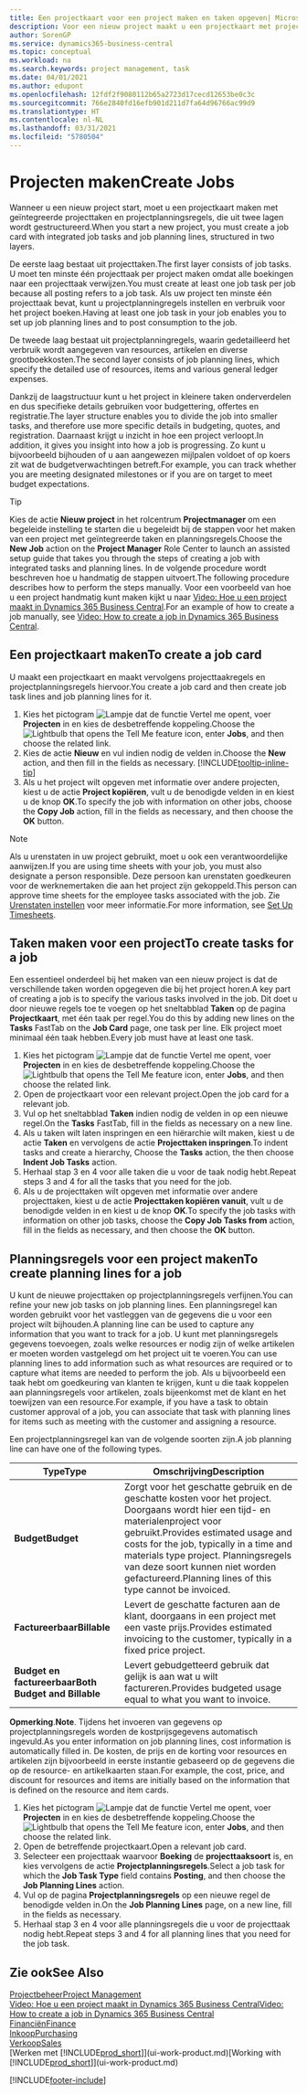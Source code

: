 ```yaml
---
title: Een projectkaart voor een project maken en taken opgeven| Microsoft Docs'
description: Voor een nieuw project maakt u een projectkaart met projecttaken en planningsregels om u te helpen voortgang en budgetten te beheren.
author: SorenGP
ms.service: dynamics365-business-central
ms.topic: conceptual
ms.workload: na
ms.search.keywords: project management, task
ms.date: 04/01/2021
ms.author: edupont
ms.openlocfilehash: 12fdf2f9080112b65a2723d17cecd12653be0c3c
ms.sourcegitcommit: 766e2840fd16efb901d211d7fa64d96766ac99d9
ms.translationtype: HT
ms.contentlocale: nl-NL
ms.lasthandoff: 03/31/2021
ms.locfileid: "5780504"
---
```

# <a name="create-jobs"></a><span data-ttu-id="39286-103">Projecten maken</span><span class="sxs-lookup"><span data-stu-id="39286-103">Create Jobs</span></span>
<span data-ttu-id="39286-104">Wanneer u een nieuw project start, moet u een projectkaart maken met geïntegreerde projecttaken en projectplanningsregels, die uit twee lagen wordt gestructureerd.</span><span class="sxs-lookup"><span data-stu-id="39286-104">When you start a new project, you must create a job card with integrated job tasks and job planning lines, structured in two layers.</span></span>  

<span data-ttu-id="39286-105">De eerste laag bestaat uit projecttaken.</span><span class="sxs-lookup"><span data-stu-id="39286-105">The first layer consists of job tasks.</span></span> <span data-ttu-id="39286-106">U moet ten minste één projecttaak per project maken omdat alle boekingen naar een projecttaak verwijzen.</span><span class="sxs-lookup"><span data-stu-id="39286-106">You must create at least one job task per job because all posting refers to a job task.</span></span> <span data-ttu-id="39286-107">Als uw project ten minste één projecttaak bevat, kunt u projectplanningregels instellen en verbruik voor het project boeken.</span><span class="sxs-lookup"><span data-stu-id="39286-107">Having at least one job task in your job enables you to set up job planning lines and to post consumption to the job.</span></span>

<span data-ttu-id="39286-108">De tweede laag bestaat uit projectplanningregels, waarin gedetailleerd het verbruik wordt aangegeven van resources, artikelen en diverse grootboekkosten.</span><span class="sxs-lookup"><span data-stu-id="39286-108">The second layer consists of job planning lines, which specify the detailed use of resources, items and various general ledger expenses.</span></span>

<span data-ttu-id="39286-109">Dankzij de laagstructuur kunt u het project in kleinere taken onderverdelen en dus specifieke details gebruiken voor budgettering, offertes en registratie.</span><span class="sxs-lookup"><span data-stu-id="39286-109">The layer structure enables you to divide the job into smaller tasks, and therefore use more specific details in budgeting, quotes, and registration.</span></span> <span data-ttu-id="39286-110">Daarnaast krijgt u inzicht in hoe een project verloopt.</span><span class="sxs-lookup"><span data-stu-id="39286-110">In addition, it gives you insight into how a job is progressing.</span></span> <span data-ttu-id="39286-111">Zo kunt u bijvoorbeeld bijhouden of u aan aangewezen mijlpalen voldoet of op koers zit wat de budgetverwachtingen betreft.</span><span class="sxs-lookup"><span data-stu-id="39286-111">For example, you can track whether you are meeting designated milestones or if you are on target to meet budget expectations.</span></span>

> [!TIP]
> <span data-ttu-id="39286-112">Kies de actie **Nieuw project** in het rolcentrum **Projectmanager** om een begeleide instelling te starten die u begeleidt bij de stappen voor het maken van een project met geïntegreerde taken en planningsregels.</span><span class="sxs-lookup"><span data-stu-id="39286-112">Choose the **New Job** action on the **Project Manager** Role Center to launch an assisted setup guide that takes you through the steps of creating a job with integrated tasks and planning lines.</span></span> <span data-ttu-id="39286-113">In de volgende procedure wordt beschreven hoe u handmatig de stappen uitvoert.</span><span class="sxs-lookup"><span data-stu-id="39286-113">The following procedure describes how to perform the steps manually.</span></span> <span data-ttu-id="39286-114">Voor een voorbeeld van hoe u een project handmatig kunt maken kijkt u naar [Video: Hoe u een project maakt in Dynamics 365 Business Central](https://www.youtube.com/watch?v=VqaPWr7BWmw).</span><span class="sxs-lookup"><span data-stu-id="39286-114">For an example of how to create a job manually, see [Video: How to create a job in Dynamics 365 Business Central](https://www.youtube.com/watch?v=VqaPWr7BWmw).</span></span>

## <a name="to-create-a-job-card"></a><span data-ttu-id="39286-115">Een projectkaart maken</span><span class="sxs-lookup"><span data-stu-id="39286-115">To create a job card</span></span>
<span data-ttu-id="39286-116">U maakt een projectkaart en maakt vervolgens projecttaakregels en projectplanningsregels hiervoor.</span><span class="sxs-lookup"><span data-stu-id="39286-116">You create a job card and then create job task lines and job planning lines for it.</span></span>

1. <span data-ttu-id="39286-117">Kies het pictogram ![Lampje dat de functie Vertel me opent](media/ui-search/search_small.png "Vertel me wat u wilt doen"), voer **Projecten** in en kies de desbetreffende koppeling.</span><span class="sxs-lookup"><span data-stu-id="39286-117">Choose the ![Lightbulb that opens the Tell Me feature](media/ui-search/search_small.png "Tell me what you want to do") icon, enter **Jobs**, and then choose the related link.</span></span>  
2. <span data-ttu-id="39286-118">Kies de actie **Nieuw** en vul indien nodig de velden in.</span><span class="sxs-lookup"><span data-stu-id="39286-118">Choose the **New** action, and then fill in the fields as necessary.</span></span> [!INCLUDE[tooltip-inline-tip](includes/tooltip-inline-tip_md.md)]
3. <span data-ttu-id="39286-119">Als u het project wilt opgeven met informatie over andere projecten, kiest u de actie **Project kopiëren**, vult u de benodigde velden in en kiest u de knop **OK**.</span><span class="sxs-lookup"><span data-stu-id="39286-119">To specify the job with information on other jobs, choose the **Copy Job** action, fill in the fields as necessary, and then choose the **OK** button.</span></span>

> [!NOTE]  
>   <span data-ttu-id="39286-120">Als u urenstaten in uw project gebruikt, moet u ook een verantwoordelijke aanwijzen.</span><span class="sxs-lookup"><span data-stu-id="39286-120">If you are using time sheets with your job, you must also designate a person responsible.</span></span> <span data-ttu-id="39286-121">Deze persoon kan urenstaten goedkeuren voor de werknemertaken die aan het project zijn gekoppeld.</span><span class="sxs-lookup"><span data-stu-id="39286-121">This person can approve time sheets for the employee tasks associated with the job.</span></span> <span data-ttu-id="39286-122">Zie [Urenstaten instellen](projects-how-setup-time-sheets.md) voor meer informatie.</span><span class="sxs-lookup"><span data-stu-id="39286-122">For more information, see [Set Up Timesheets](projects-how-setup-time-sheets.md).</span></span>

## <a name="to-create-tasks-for-a-job"></a><span data-ttu-id="39286-123">Taken maken voor een project</span><span class="sxs-lookup"><span data-stu-id="39286-123">To create tasks for a job</span></span>
<span data-ttu-id="39286-124">Een essentieel onderdeel bij het maken van een nieuw project is dat de verschillende taken worden opgegeven die bij het project horen.</span><span class="sxs-lookup"><span data-stu-id="39286-124">A key part of creating a job is to specify the various tasks involved in the job.</span></span> <span data-ttu-id="39286-125">Dit doet u door nieuwe regels toe te voegen op het sneltabblad **Taken** op de pagina **Projectkaart**, met één taak per regel.</span><span class="sxs-lookup"><span data-stu-id="39286-125">You do this by adding new lines on the **Tasks** FastTab on the **Job Card** page, one task per line.</span></span> <span data-ttu-id="39286-126">Elk project moet minimaal één taak hebben.</span><span class="sxs-lookup"><span data-stu-id="39286-126">Every job must have at least one task.</span></span>

1. <span data-ttu-id="39286-127">Kies het pictogram ![Lampje dat de functie Vertel me opent](media/ui-search/search_small.png "Vertel me wat u wilt doen"), voer **Projecten** in en kies de desbetreffende koppeling.</span><span class="sxs-lookup"><span data-stu-id="39286-127">Choose the ![Lightbulb that opens the Tell Me feature](media/ui-search/search_small.png "Tell me what you want to do") icon, enter **Jobs**, and then choose the related link.</span></span>
2. <span data-ttu-id="39286-128">Open de projectkaart voor een relevant project.</span><span class="sxs-lookup"><span data-stu-id="39286-128">Open the job card for a relevant job.</span></span>
3. <span data-ttu-id="39286-129">Vul op het sneltabblad **Taken** indien nodig de velden in op een nieuwe regel.</span><span class="sxs-lookup"><span data-stu-id="39286-129">On the **Tasks** FastTab, fill in the fields as necessary on a new line.</span></span>
4. <span data-ttu-id="39286-130">Als u taken wilt laten inspringen en een hiërarchie wilt maken, kiest u de actie **Taken** en vervolgens de actie **Projecttaken inspringen**.</span><span class="sxs-lookup"><span data-stu-id="39286-130">To indent tasks and create a hierarchy, Choose the **Tasks** action, the then choose **Indent Job Tasks** action.</span></span>
5. <span data-ttu-id="39286-131">Herhaal stap 3 en 4 voor alle taken die u voor de taak nodig hebt.</span><span class="sxs-lookup"><span data-stu-id="39286-131">Repeat steps 3 and 4 for all the tasks that you need for the job.</span></span>
6. <span data-ttu-id="39286-132">Als u de projecttaken wilt opgeven met informatie over andere projecttaken, kiest u de actie **Projecttaken kopiëren vanuit**, vult u de benodigde velden in en kiest u de knop **OK**.</span><span class="sxs-lookup"><span data-stu-id="39286-132">To specify the job tasks with information on other job tasks, choose the **Copy Job Tasks from** action, fill in the fields as necessary, and then choose the **OK** button.</span></span>

## <a name="to-create-planning-lines-for-a-job"></a><span data-ttu-id="39286-133">Planningsregels voor een project maken</span><span class="sxs-lookup"><span data-stu-id="39286-133">To create planning lines for a job</span></span>
<span data-ttu-id="39286-134">U kunt de nieuwe projecttaken op projectplanningsregels verfijnen.</span><span class="sxs-lookup"><span data-stu-id="39286-134">You can refine your new job tasks on job planning lines.</span></span> <span data-ttu-id="39286-135">Een planningsregel kan worden gebruikt voor het vastleggen van de gegevens die u voor een project wilt bijhouden.</span><span class="sxs-lookup"><span data-stu-id="39286-135">A planning line can be used to capture any information that you want to track for a job.</span></span> <span data-ttu-id="39286-136">U kunt met planningsregels gegevens toevoegen, zoals welke resources er nodig zijn of welke artikelen er moeten worden vastgelegd om het project uit te voeren.</span><span class="sxs-lookup"><span data-stu-id="39286-136">You can use planning lines to add information such as what resources are required or to capture what items are needed to perform the job.</span></span> <span data-ttu-id="39286-137">Als u bijvoorbeeld een taak hebt om goedkeuring van klanten te krijgen, kunt u die taak koppelen aan planningsregels voor artikelen, zoals bijeenkomst met de klant en het toewijzen van een resource.</span><span class="sxs-lookup"><span data-stu-id="39286-137">For example, if you have a task to obtain customer approval of a job, you can associate that task with planning lines for items such as meeting with the customer and assigning a resource.</span></span>  

<span data-ttu-id="39286-138">Een projectplanningsregel kan van de volgende soorten zijn.</span><span class="sxs-lookup"><span data-stu-id="39286-138">A job planning line can have one of the following types.</span></span>  

| <span data-ttu-id="39286-139">Type</span><span class="sxs-lookup"><span data-stu-id="39286-139">Type</span></span> | <span data-ttu-id="39286-140">Omschrijving</span><span class="sxs-lookup"><span data-stu-id="39286-140">Description</span></span> |
| --- | --- |
| <span data-ttu-id="39286-141">**Budget**</span><span class="sxs-lookup"><span data-stu-id="39286-141">**Budget**</span></span> |<span data-ttu-id="39286-142">Zorgt voor het geschatte gebruik en de geschatte kosten voor het project. Doorgaans wordt hier een tijd- en materialenproject voor gebruikt.</span><span class="sxs-lookup"><span data-stu-id="39286-142">Provides estimated usage and costs for the job, typically in a time and materials type project.</span></span> <span data-ttu-id="39286-143">Planningsregels van deze soort kunnen niet worden gefactureerd.</span><span class="sxs-lookup"><span data-stu-id="39286-143">Planning lines of this type cannot be invoiced.</span></span> |
| <span data-ttu-id="39286-144">**Factureerbaar**</span><span class="sxs-lookup"><span data-stu-id="39286-144">**Billable**</span></span> |<span data-ttu-id="39286-145">Levert de geschatte facturen aan de klant, doorgaans in een project met een vaste prijs.</span><span class="sxs-lookup"><span data-stu-id="39286-145">Provides estimated invoicing to the customer, typically in a fixed price project.</span></span> |
| <span data-ttu-id="39286-146">**Budget en factureerbaar**</span><span class="sxs-lookup"><span data-stu-id="39286-146">**Both Budget and Billable**</span></span> |<span data-ttu-id="39286-147">Levert gebudgetteerd gebruik dat gelijk is aan wat u wilt factureren.</span><span class="sxs-lookup"><span data-stu-id="39286-147">Provides budgeted usage equal to what you want to invoice.</span></span> |

<span data-ttu-id="39286-148">**Opmerking**.</span><span class="sxs-lookup"><span data-stu-id="39286-148">**Note**.</span></span> <span data-ttu-id="39286-149">Tijdens het invoeren van gegevens op projectplanningsregels worden de kostprijsgegevens automatisch ingevuld.</span><span class="sxs-lookup"><span data-stu-id="39286-149">As you enter information on job planning lines, cost information is automatically filled in.</span></span> <span data-ttu-id="39286-150">De kosten, de prijs en de korting voor resources en artikelen zijn bijvoorbeeld in eerste instantie gebaseerd op de gegevens die op de resource- en artikelkaarten staan.</span><span class="sxs-lookup"><span data-stu-id="39286-150">For example, the cost, price, and discount for resources and items are initially based on the information that is defined on the resource and item cards.</span></span>

1. <span data-ttu-id="39286-151">Kies het pictogram ![Lampje dat de functie Vertel me opent](media/ui-search/search_small.png "Vertel me wat u wilt doen"), voer **Projecten** in en kies de desbetreffende koppeling.</span><span class="sxs-lookup"><span data-stu-id="39286-151">Choose the ![Lightbulb that opens the Tell Me feature](media/ui-search/search_small.png "Tell me what you want to do") icon, enter **Jobs**, and then choose the related link.</span></span>
2. <span data-ttu-id="39286-152">Open de betreffende projectkaart.</span><span class="sxs-lookup"><span data-stu-id="39286-152">Open a relevant job card.</span></span>
3. <span data-ttu-id="39286-153">Selecteer een projecttaak waarvoor **Boeking** de **projecttaaksoort** is, en kies vervolgens de actie **Projectplanningsregels**.</span><span class="sxs-lookup"><span data-stu-id="39286-153">Select a job task for which the **Job Task Type** field contains **Posting**, and then choose the **Job Planning Lines** action.</span></span>  
4. <span data-ttu-id="39286-154">Vul op de pagina **Projectplanningsregels** op een nieuwe regel de benodigde velden in.</span><span class="sxs-lookup"><span data-stu-id="39286-154">On the **Job Planning Lines** page, on a new line, fill in the fields as necessary.</span></span>
5. <span data-ttu-id="39286-155">Herhaal stap 3 en 4 voor alle planningsregels die u voor de projecttaak nodig hebt.</span><span class="sxs-lookup"><span data-stu-id="39286-155">Repeat steps 3 and 4 for all planning lines that you need for the job task.</span></span>

## <a name="see-also"></a><span data-ttu-id="39286-156">Zie ook</span><span class="sxs-lookup"><span data-stu-id="39286-156">See Also</span></span>

[<span data-ttu-id="39286-157">Projectbeheer</span><span class="sxs-lookup"><span data-stu-id="39286-157">Project Management</span></span>](projects-manage-projects.md)  
[<span data-ttu-id="39286-158">Video: Hoe u een project maakt in Dynamics 365 Business Central</span><span class="sxs-lookup"><span data-stu-id="39286-158">Video: How to create a job in Dynamics 365 Business Central</span></span>](https://www.youtube.com/watch?v=VqaPWr7BWmw)  
[<span data-ttu-id="39286-159">Financiën</span><span class="sxs-lookup"><span data-stu-id="39286-159">Finance</span></span>](finance.md)  
[<span data-ttu-id="39286-160">Inkoop</span><span class="sxs-lookup"><span data-stu-id="39286-160">Purchasing</span></span>](purchasing-manage-purchasing.md)  
[<span data-ttu-id="39286-161">Verkoop</span><span class="sxs-lookup"><span data-stu-id="39286-161">Sales</span></span>](sales-manage-sales.md)  
<span data-ttu-id="39286-162">[Werken met [!INCLUDE[prod_short](includes/prod_short.md)]](ui-work-product.md)</span><span class="sxs-lookup"><span data-stu-id="39286-162">[Working with [!INCLUDE[prod_short](includes/prod_short.md)]](ui-work-product.md)</span></span>  


[!INCLUDE[footer-include](includes/footer-banner.md)]